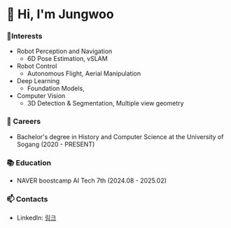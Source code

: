 # 👋 Hi, I'm Jungwoo
<ins> </ins>
<!--
**airacle100/airacle100** is a ✨ _special_ ✨ repository because its `README.md` (this file) appears on your GitHub profile.

Here are some ideas to get you started:

- 🔭 I’m currently working on ...
- 🌱 I’m currently learning ...
- 👯 I’m looking to collaborate on ...
- 🤔 I’m looking for help with ...
- 💬 Ask me about ...
- 📫 How to reach me: ...
- 😄 Pronouns: ...
- ⚡ Fun fact: ...
-->

### 🌱Interests
<ins> </ins>
- Robot Perception and Navigation
  - 6D Pose Estimation, vSLAM
- Robot Control
  - Autonomous Flight, Aerial Manipulation
- Deep Learning
  - Foundation Models, 
- Computer Vision
  - 3D Detection & Segmentation, Multiple view geometry


### 🔭 Careers
<ins> </ins>
- Bachelor's degree in History and Computer Science at the University of Sogang (2020 - PRESENT)


### 📚 Education
<ins> </ins>
- NAVER boostcamp AI Tech 7th (2024.08 - 2025.02)


### 📫 Contacts
<ins> </ins>
- LinkedIn: <a href="https://www.linkedin.com/in/jungwoo-yoon-airacle/">링크</a>

